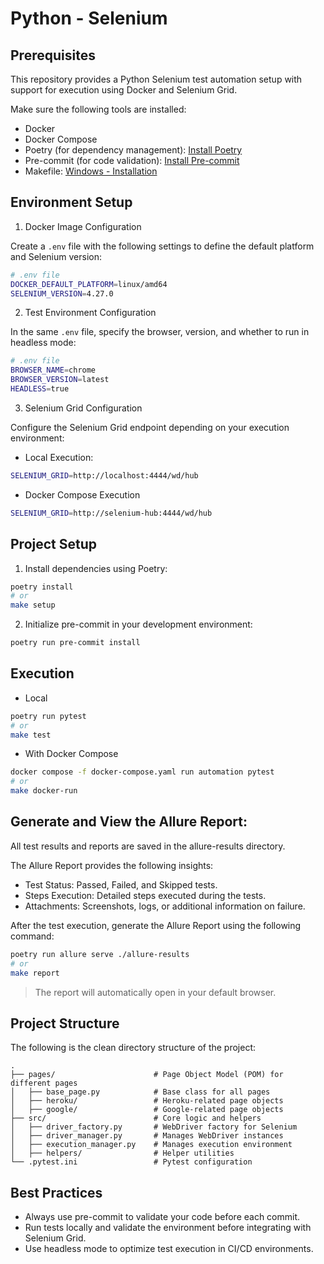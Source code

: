 # Python - Selenium

## Prerequisites

This repository provides a Python Selenium test automation setup with support for execution using Docker and Selenium Grid.

Make sure the following tools are installed:

- Docker
- Docker Compose
- Poetry (for dependency management): [Install Poetry](https://python-poetry.org/docs/)
- Pre-commit (for code validation): [Install Pre-commit](https://pre-commit.com/#install)
- Makefile: [Windows - Installation](https://community.chocolatey.org/packages/make)

## Environment Setup

1. Docker Image Configuration

Create a `.env` file with the following settings to define the default platform and Selenium version:

```sh
# .env file
DOCKER_DEFAULT_PLATFORM=linux/amd64
SELENIUM_VERSION=4.27.0
```

2. Test Environment Configuration

In the same `.env` file, specify the browser, version, and whether to run in headless mode:

```sh
# .env file
BROWSER_NAME=chrome
BROWSER_VERSION=latest
HEADLESS=true
```

3. Selenium Grid Configuration

Configure the Selenium Grid endpoint depending on your execution environment:

- Local Execution:

```sh
SELENIUM_GRID=http://localhost:4444/wd/hub
```

- Docker Compose Execution
```sh
SELENIUM_GRID=http://selenium-hub:4444/wd/hub
```

## Project Setup

1.	Install dependencies using Poetry:

```sh
poetry install
# or
make setup
```

2.	Initialize pre-commit in your development environment:

```sh
poetry run pre-commit install
```

## Execution

- Local

```sh
poetry run pytest
# or
make test
```

- With Docker Compose

```sh
docker compose -f docker-compose.yaml run automation pytest
# or
make docker-run
```

## Generate and View the Allure Report:

All test results and reports are saved in the allure-results directory.

The Allure Report provides the following insights:

- Test Status: Passed, Failed, and Skipped tests.
- Steps Execution: Detailed steps executed during the tests.
- Attachments: Screenshots, logs, or additional information on failure.

After the test execution, generate the Allure Report using the following command:

```sh
poetry run allure serve ./allure-results
# or
make report
```

> 	The report will automatically open in your default browser.

## Project Structure

The following is the clean directory structure of the project:

```plaintext
.
├── pages/                      # Page Object Model (POM) for different pages
│   ├── base_page.py            # Base class for all pages
│   ├── heroku/                 # Heroku-related page objects
│   ├── google/                 # Google-related page objects
├── src/                        # Core logic and helpers
│   ├── driver_factory.py       # WebDriver factory for Selenium
│   ├── driver_manager.py       # Manages WebDriver instances
│   ├── execution_manager.py    # Manages execution environment
│   ├── helpers/                # Helper utilities
└── .pytest.ini                 # Pytest configuration
```

## Best Practices

- Always use pre-commit to validate your code before each commit.
- Run tests locally and validate the environment before integrating with Selenium Grid.
- Use headless mode to optimize test execution in CI/CD environments.
